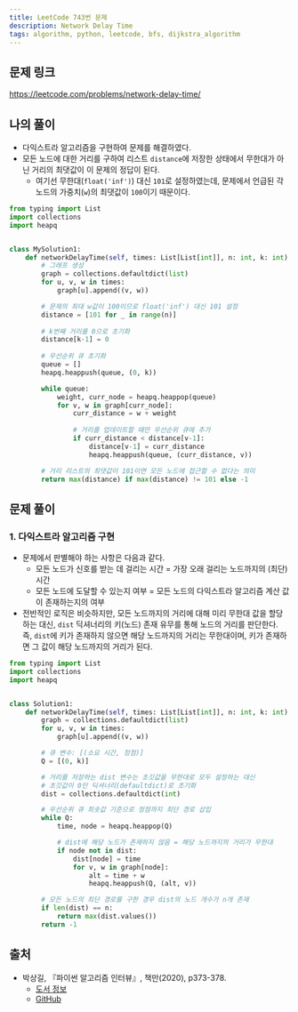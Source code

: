 ```yaml
---
title: LeetCode 743번 문제
description: Network Delay Time
tags: algorithm, python, leetcode, bfs, dijkstra_algorithm
---
```


## 문제 링크

https://leetcode.com/problems/network-delay-time/

## 나의 풀이

- 다익스트라 알고리즘을 구현하여 문제를 해결하였다.
- 모든 노드에 대한 거리를 구하여 리스트 `distance`에 저장한 상태에서 무한대가 아닌 거리의 최댓값이 이 문제의 정답이 된다.
  - 여기선 무한대(`float('inf')`) 대신 `101`로 설정하였는데, 문제에서 언급된 각 노드의 가중치(`w`)의 최댓값이 `100`이기 때문이다.

```python
from typing import List
import collections
import heapq


class MySolution1:
    def networkDelayTime(self, times: List[List[int]], n: int, k: int) -> int:
        # 그래프 생성
        graph = collections.defaultdict(list)
        for u, v, w in times:
            graph[u].append((v, w))

        # 문제의 최대 w값이 100이므로 float('inf') 대신 101 설정
        distance = [101 for _ in range(n)]
        
        # k번째 거리를 0으로 초기화
        distance[k-1] = 0
        
        # 우선순위 큐 초기화
        queue = []
        heapq.heappush(queue, (0, k))

        while queue:
            weight, curr_node = heapq.heappop(queue)
            for v, w in graph[curr_node]:
                curr_distance = w + weight
                
                # 거리를 업데이트할 때만 우선순위 큐에 추가
                if curr_distance < distance[v-1]:
                    distance[v-1] = curr_distance
                    heapq.heappush(queue, (curr_distance, v))

        # 거리 리스트의 최댓값이 101이면 모든 노드에 접근할 수 없다는 의미
        return max(distance) if max(distance) != 101 else -1
```

## 문제 풀이

### 1. 다익스트라 알고리즘 구현

- 문제에서 판별해야 하는 사항은 다음과 같다.
  - 모든 노드가 신호를 받는 데 걸리는 시간 = 가장 오래 걸리는 노드까지의 (최단) 시간
  - 모든 노드에 도달할 수 있는지 여부 = 모든 노드의 다익스트라 알고리즘 계산 값이 존재하는지의 여부
- 전반적인 로직은 비슷하지만, 모든 노드까지의 거리에 대해 미리 무한대 값을 할당하는 대신, `dist` 딕셔너리의 키(노드) 존재 유무를 통해 노드의 거리를 판단한다. 즉, `dist`에 키가 존재하지 않으면 해당 노드까지의 거리는 무한대이며, 키가 존재하면 그 값이 해당 노드까지의 거리가 된다.

```python
from typing import List
import collections
import heapq


class Solution1:
    def networkDelayTime(self, times: List[List[int]], n: int, k: int) -> int:
        graph = collections.defaultdict(list)
        for u, v, w in times:
            graph[u].append((v, w))

        # 큐 변수: [(소요 시간, 정점)]
        Q = [(0, k)]

        # 거리를 저장하는 dist 변수는 초깃값을 무한대로 모두 설정하는 대신
        # 초깃값이 0인 딕셔너리(defaultdict)로 초기화
        dist = collections.defaultdict(int)

        # 우선순위 큐 최솟값 기준으로 정점까지 최단 경로 삽입
        while Q:
            time, node = heapq.heappop(Q)

            # dist에 해당 노드가 존재하지 않음 = 해당 노드까지의 거리가 무한대
            if node not in dist:
                dist[node] = time
                for v, w in graph[node]:
                    alt = time + w
                    heapq.heappush(Q, (alt, v))

        # 모든 노드의 최단 경로를 구한 경우 dist의 노드 개수가 n개 존재
        if len(dist) == n:
            return max(dist.values())
        return -1
```

## 출처

- 박상길, 『파이썬 알고리즘 인터뷰』, 책만(2020), p373-378.
  - [도서 정보](https://www.onlybook.co.kr/entry/algorithm-interview)
  - [GitHub](https://github.com/onlybooks/algorithm-interview)
